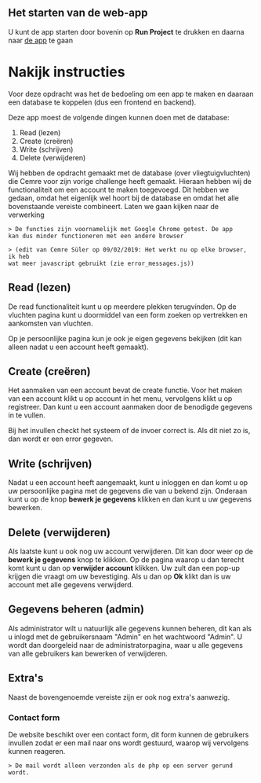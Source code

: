 ## Het starten van de web-app
U kunt de app starten door bovenin op **Run Project** te drukken en daarna naar [de app](https://phpdatabase-cemre2002.c9users.io/) te gaan


# Nakijk instructies
Voor deze opdracht was het de bedoeling om een app te maken en daaraan een 
database te koppelen (dus een frontend en backend). 

Deze app moest de volgende dingen kunnen doen met de database:
1. Read (lezen)
2. Create (creëren)
3. Write (schrijven)
4. Delete (verwijderen)

Wij hebben de opdracht gemaakt met de database (over vliegtuigvluchten) die 
Cemre voor zijn vorige challenge heeft gemaakt. Hieraan hebben wij de 
functionaliteit om een account te maken toegevoegd. Dit hebben we gedaan, omdat
het eigenlijk wel hoort bij de database en omdat het alle bovenstaande vereiste 
combineert. Laten we gaan kijken naar de verwerking

    > De functies zijn voornamelijk met Google Chrome getest. De app 
    kan dus minder functioneren met een andere browser
    
    > (edit van Cemre Süler op 09/02/2019: Het werkt nu op elke browser, ik heb 
    wat meer javascript gebruikt (zie error_messages.js))
    
## Read (lezen)
De read functionaliteit kunt u op meerdere plekken terugvinden. Op de vluchten
pagina kunt u doormiddel van een form zoeken op vertrekken en aankomsten van vluchten. 

Op je persoonlijke pagina kun je ook je eigen gegevens bekijken (dit kan alleen
nadat u een account heeft gemaakt).

## Create (creëren)
Het aanmaken van een account bevat de create functie. Voor het maken van een 
account klikt u op account in het menu, vervolgens klikt u op registreer. Dan 
kunt u een account aanmaken door de benodigde gegevens in te vullen.

Bij het invullen checkt het systeem of de invoer correct is. Als dit niet zo is,
dan wordt er een error gegeven. 

## Write (schrijven)
Nadat u een account heeft aangemaakt, kunt u inloggen en dan komt u op uw 
persoonlijke pagina met de gegevens die van u bekend zijn. Onderaan kunt u op de
knop **bewerk je gegevens** klikken en dan kunt u uw gegevens bewerken.

## Delete (verwijderen)
Als laatste kunt u ook nog uw account verwijderen. Dit kan door weer op de 
**bewerk je gegevens** knop te klikken. Op de pagina waarop u dan terecht komt 
kunt u dan op **verwijder account** klikken. Uw zult dan een pop-up krijgen die
vraagt om uw bevestiging. Als u dan op **Ok** klikt dan is uw account met alle 
gegevens verwijderd. 

## Gegevens beheren (admin)
Als administrator wilt u natuurlijk alle gegevens kunnen beheren, dit kan als 
u inlogd met de gebruikersnaam "Admin" en het wachtwoord "Admin". U wordt dan
doorgeleid naar de administratorpagina, waar u alle gegevens van alle gebruikers
kan bewerken of verwijderen.

## Extra's
Naast de bovengenoemde vereiste zijn er ook nog extra's aanwezig. 

### Contact form
De website beschikt over een contact form, dit form kunnen de gebruikers 
invullen zodat er een mail naar ons wordt gestuurd, waarop wij vervolgens kunnen
reageren. 

    > De mail wordt alleen verzonden als de php op een server gerund wordt.